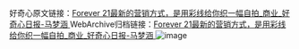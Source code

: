 好奇心原文链接：[Forever 21最新的营销方式，是用彩线给你织一幅自拍_商业_好奇心日报-马梦涵 ](https://www.qdaily.com/articles/12536.html)
WebArchive归档链接：[Forever 21最新的营销方式，是用彩线给你织一幅自拍_商业_好奇心日报-马梦涵 ](http://web.archive.org/web/20190623172753/https://www.qdaily.com/articles/12536.html)
![image](http://ww3.sinaimg.cn/large/007d5XDply1g3wjtwxohaj30u04abe81)